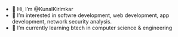 - 👋 Hi, I’m @KunalKirimkar
- 👀 I’m interested in softwre development, web development, app development, network security analysis.
- 🌱 I’m currently learning btech in computer science & engineering



<!---
KunalKirimkar/KunalKirimkar is a ✨ special ✨ repository because its `README.md` (this file) appears on your GitHub profile.
You can click the Preview link to take a look at your changes.
- 💞️ I’m looking to collaborate on any live projects.
- 📫 How to reach me kuunalkirimkar@gmail.com
--->
